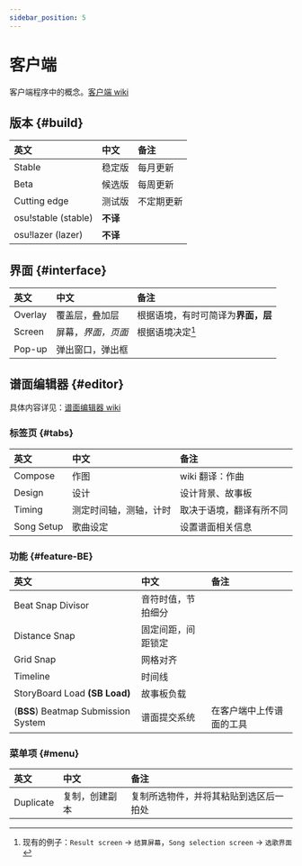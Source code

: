 ```yaml
---
sidebar_position: 5
---
```


# 客户端

客户端程序中的概念。[客户端 wiki](https://osu.ppy.sh/wiki/Client)

## 版本 {#build}

| 英文 | 中文 | 备注 |
| :-- | :-- | :-- |
| Stable | 稳定版 | 每月更新 |
| Beta | 候选版 | 每周更新 |
| Cutting edge | 测试版 | 不定期更新 |
| osu!stable (stable) | **不译** |  |
| osu!lazer (lazer) | **不译** |  |

## 界面 {#interface}

| 英文 | 中文 | 备注 |
| :-- | :-- | :-- |
| Overlay | 覆盖层，叠加层 | 根据语境，有时可简译为**界面，层** |
| Screen | 屏幕，*界面，页面* | 根据语境决定[^context-screen] |
| Pop-up  | 弹出窗口，弹出框 |  |

## 谱面编辑器 {#editor}

具体内容详见：[谱面编辑器 wiki](https://osu.ppy.sh/wiki/Client/Beatmap_editor)

### 标签页 {#tabs}

| 英文 | 中文 | 备注 |
| :-- | :-- | :-- |
| Compose | 作图 | wiki 翻译：作曲 |
| Design | 设计 | 设计背景、故事板 |
| Timing | 测定时间轴，测轴，计时 | 取决于语境，翻译有所不同 |
| Song Setup | 歌曲设定 | 设置谱面相关信息 |

### 功能 {#feature-BE}

| 英文 | 中文 | 备注 |
| :-- | :-- | :-- |
| Beat Snap Divisor | 音符时值，节拍细分 |  |
| Distance Snap | 固定间距，间距锁定 |  |
| Grid Snap | 网格对齐 |  |
| Timeline | 时间线 |  |
| StoryBoard Load **(SB Load)** | 故事板负载 |  |
| (**BSS**) Beatmap Submission System | 谱面提交系统 | 在客户端中上传谱面的工具 |

### 菜单项 {#menu}

| 英文 | 中文 | 备注 |
| :-- | :-- | :-- |
| Duplicate | 复制，创建副本 | 复制所选物件，并将其粘贴到选区后一拍处 |

[^context-screen]: 现有的例子：`Result screen` -> `结算屏幕`，`Song selection screen` -> `选歌界面`
